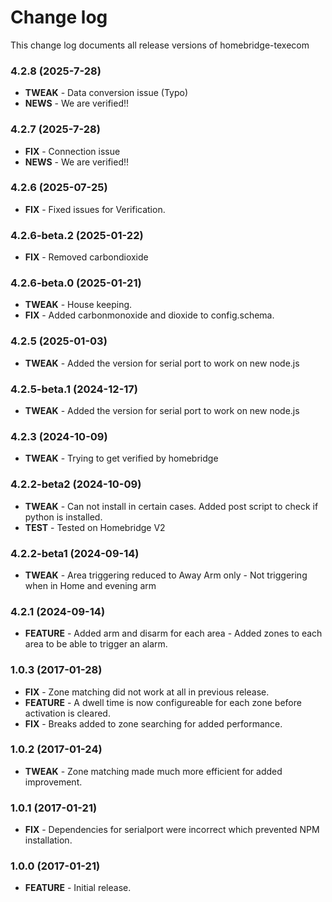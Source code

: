 # Change log

This change log documents all release versions of homebridge-texecom

### 4.2.8 (2025-7-28)

- **TWEAK** - Data conversion issue (Typo)
- **NEWS** - We are verified!!

### 4.2.7 (2025-7-28)

- **FIX** - Connection issue
- **NEWS** - We are verified!!

### 4.2.6 (2025-07-25)

- **FIX** - Fixed issues for Verification.

### 4.2.6-beta.2 (2025-01-22)

- **FIX** - Removed carbondioxide

### 4.2.6-beta.0 (2025-01-21)

- **TWEAK** - House keeping.
- **FIX** - Added carbonmonoxide and dioxide to config.schema.

### 4.2.5 (2025-01-03)

- **TWEAK** - Added the version for serial port to work on new node.js

### 4.2.5-beta.1 (2024-12-17)

- **TWEAK** - Added the version for serial port to work on new node.js

### 4.2.3 (2024-10-09)

- **TWEAK** - Trying to get verified by homebridge

### 4.2.2-beta2 (2024-10-09)

- **TWEAK** - Can not install in certain cases. Added post script to check if python is installed.
- **TEST** - Tested on Homebridge V2

### 4.2.2-beta1 (2024-09-14)

- **TWEAK** - Area triggering reduced to Away Arm only
            - Not triggering when in Home and evening arm

### 4.2.1 (2024-09-14)

- **FEATURE** - Added arm and disarm for each area
              - Added zones to each area to be able to trigger an alarm.

### 1.0.3 (2017-01-28)

- **FIX** - Zone matching did not work at all in previous release.
- **FEATURE** - A dwell time is now configureable for each zone before activation is cleared.
- **FIX** - Breaks added to zone searching for added performance.
 
### 1.0.2 (2017-01-24)

- **TWEAK** - Zone matching made much more efficient for added improvement.

### 1.0.1 (2017-01-21)

- **FIX** - Dependencies for serialport were incorrect which prevented NPM installation.

### 1.0.0 (2017-01-21)

- **FEATURE** - Initial release.
